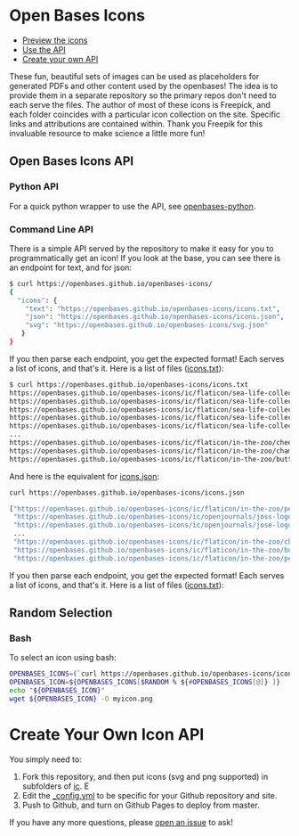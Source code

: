 # Open Bases Icons

 - [Preview the icons](https://openbases.github.io/openbases-icons/preview)
 - [Use the API](#open-bases-icons-api)
 - [Create your own API](#create-your-own-icon-api)

These fun, beautiful sets of images can be used as placeholders for generated
PDFs and other content used by the openbases! The idea is to provide them in
a separate repository so the primary repos don't need to each serve the files.
The author of most of these icons is Freepick, and each folder
coincides with a particular icon collection on the site. Specific links and 
attributions are contained within. Thank you Freepik for this invaluable
resource to make science a little more fun!

## Open Bases Icons API

### Python API

For a quick python wrapper to use the API, 
see [openbases-python](https://openbases.github.io/openbases-python/html/usage.html#icons).

### Command Line API

There is a simple API served by the repository to make it easy for you to
programmatically get an icon! If you look at the base, you can see there
is an endpoint for text, and for json:

```bash
$ curl https://openbases.github.io/openbases-icons/
{
  "icons": {
    "text": "https://openbases.github.io/openbases-icons/icons.txt",
    "json": "https://openbases.github.io/openbases-icons/icons.json",
    "svg": "https://openbases.github.io/openbases-icons/svg.json"
   }
}
```

If you then parse each endpoint, you get the expected format! Each serves a list
of icons, and that's it. Here is a list of files ([icons.txt](https://openbases.github.io/openbases-icons/icons.txt)):

```bash
$ curl https://openbases.github.io/openbases-icons/icons.txt
https://openbases.github.io/openbases-icons/ic/flaticon/sea-life-collection/stingray.png
https://openbases.github.io/openbases-icons/ic/flaticon/sea-life-collection/starfish.png
https://openbases.github.io/openbases-icons/ic/flaticon/sea-life-collection/squid.png
https://openbases.github.io/openbases-icons/ic/flaticon/sea-life-collection/snail.png
https://openbases.github.io/openbases-icons/ic/flaticon/sea-life-collection/seahorse.png
...
https://openbases.github.io/openbases-icons/ic/flaticon/in-the-zoo/cheetah.png
https://openbases.github.io/openbases-icons/ic/flaticon/in-the-zoo/chameleon.png
https://openbases.github.io/openbases-icons/ic/flaticon/in-the-zoo/butterfly.png
```

And here is the equivalent for [icons.json](https://openbases.github.io/openbases-icons/icons.json):

```bash
curl https://openbases.github.io/openbases-icons/icons.json

["https://openbases.github.io/openbases-icons/ic/flaticon/in-the-zoo/penguin.png",
 "https://openbases.github.io/openbases-icons/ic/openjournals/joss-logo.png",
 "https://openbases.github.io/openbases-icons/ic/openjournals/jose-logo.png",
 ...
 "https://openbases.github.io/openbases-icons/ic/flaticon/in-the-zoo/chameleon.png",
 "https://openbases.github.io/openbases-icons/ic/flaticon/in-the-zoo/butterfly.png",
 "https://openbases.github.io/openbases-icons/ic/flaticon/in-the-zoo/penguin.png"]
```

If you then parse each endpoint, you get the expected format! Each serves a list
of icons, and that's it. Here is a list of files ([icons.txt](https://openbases.github.io/openbases-icons/icons.txt)):

## Random Selection

### Bash

To select an icon using bash:

```bash
OPENBASES_ICONS=(`curl https://openbases.github.io/openbases-icons/icons.txt`)
OPENBASES_ICON=${OPENBASES_ICONS[$RANDOM % ${#OPENBASES_ICONS[@]} ]}
echo "${OPENBASES_ICON}"
wget ${OPENBASES_ICON} -O myicon.png
```

# Create Your Own Icon API

You simply need to:

 1. Fork this repository, and then put icons (svg and png supported) in subfolders
of [ic](ic). E
 2. Edit the [_config.yml](_config.yml) to be specific for your Github repository and site.
 3. Push to Github, and turn on Github Pages to deploy from master.

If you have any more questions, please [open an issue](https://www.github.com/openbases/openbases-icons) to ask!
